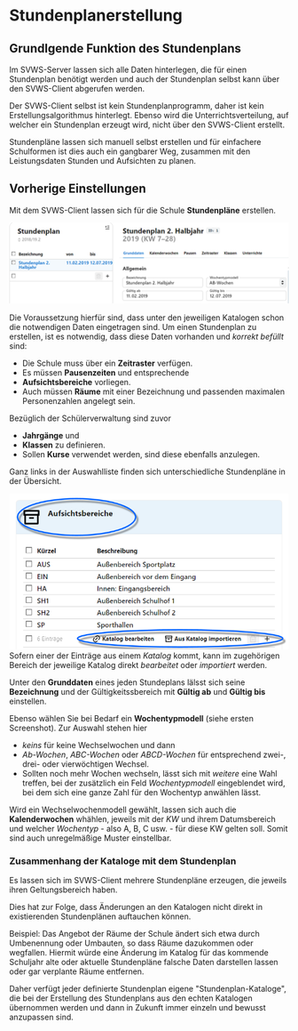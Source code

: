 # Stundenplanerstellung

## Grundlgende Funktion des Stundenplans

Im SVWS-Server lassen sich alle Daten hinterlegen, die für einen Stundenplan benötigt werden und auch der Stundenplan selbst kann über den SVWS-Client abgerufen werden.

Der SVWS-Client selbst ist kein Stundenplanprogramm, daher ist kein Erstellungsalgorithmus hinterlegt. Ebenso wird die Unterrichtsverteilung, auf welcher ein Stundenplan erzeugt wird, nicht über den SVWS-Client erstellt.

Stundenpläne lassen sich manuell selbst erstellen und für einfachere Schulformen ist dies auch ein gangbarer Weg, zusammen mit den Leistungsdaten Stunden und Aufsichten zu planen.

## Vorherige Einstellungen

Mit dem SVWS-Client lassen sich für die Schule **Stundenpläne** erstellen.

![Die Stundenpläne werden verwaltet und ihre Daten lassen sich über die Tabs einstelle](./graphics/SVWS_stundenplan_grunddaten.png "Wählen Sie in der Auswahlliste den Stundenplan oder legen Sie einen neuen an. Dann stellen Sie die Grundaten ein und navigieren über die Tabs zu den weiteren Einstellungen.")

Die Voraussetzung hierfür sind, dass unter den jeweiligen Katalogen schon die notwendigen Daten eingetragen sind. Um einen Stundenplan zu erstellen, ist es notwendig, dass diese Daten vorhanden und *korrekt befüllt* sind:
* Die Schule muss über ein **Zeitraster** verfügen.
* Es müssen **Pausenzeiten** und entsprechende
* **Aufsichtsbereiche** vorliegen.
* Auch müssen **Räume** mit einer Bezeichnung und passenden maximalen Personenzahlen angelegt sein.

Bezüglich der Schülerverwaltung sind zuvor
* **Jahrgänge** und
* **Klassen** zu definieren.
* Sollen **Kurse** verwendet werden, sind diese ebenfalls anzulegen.

Ganz links in der Auswahlliste finden sich unterschiedliche Stundenpläne in der Übersicht.

![Unter dem jeweiligen Bereich kann der zugehörige Kataloge bearbeitet/importiert werden](./graphics/SVWS_stundenplan_importieren.png "Klappen Sie den Bereich auf und bearbeiten Sie den Katalog - sollte er schon fertig sein, kann er direkt importiert werden.")
Sofern einer der Einträge aus einem *Katalog* kommt, kann im zugehörigen Bereich der jeweilige Katalog direkt *bearbeitet* oder *importiert* werden.

Unter den **Grunddaten** eines jeden Stundeplans lälsst sich seine **Bezeichnung** und der Gültigkeitssbereich mit **Gültig ab** und **Gültig bis** einstellen. 

Ebenso wählen Sie bei Bedarf ein **Wochentypmodell** (siehe ersten Screenshot). Zur Auswahl stehen hier
* *keins* für keine Wechselwochen und dann
* *Ab-Wochen*, *ABC-Wochen* oder *ABCD-Wochen* für entsprechend zwei-, drei- oder vierwöchtigen Wechsel.
* Sollten noch mehr Wochen wechseln, lässt sich mit *weitere* eine Wahl treffen, bei der zusätzlich ein Feld *Wochentypmodell* eingeblendet wird, bei dem sich eine ganze Zahl für den Wochentyp anwählen lässt.

Wird ein Wechselwochenmodell gewählt, lassen sich auch die **Kalenderwochen** whählen, jeweils mit der *KW* und ihrem Datumsbereich und welcher *Wochentyp* - also A, B, C usw. - für diese KW gelten soll. Somit sind auch unregelmäßige Muster einstellbar.

### Zusammenhang der Kataloge mit dem Stundenplan

Es lassen sich im SVWS-Client mehrere Stundenpläne erzeugen, die jeweils ihren Geltungsbereich haben.

Dies hat zur Folge, dass Änderungen an den Katalogen nicht direkt in existierenden Stundenplänen auftauchen können.

Beispiel: Das Angebot der Räume der Schule ändert sich etwa durch Umbenennung oder Umbauten, so dass Räume dazukommen oder wegfallen. Hiermit würde eine Änderung im Katalog für das kommende Schuljahr alte oder aktuelle Stundenpläne falsche Daten darstellen lassen oder gar verplante Räume entfernen.

Daher verfügt jeder definierte Stundenplan eigene "Stundenplan-Kataloge", die bei der Erstellung des Stundenplans aus den echten Katalogen übernommen werden und dann in Zukunft immer einzeln und bewusst anzupassen sind.